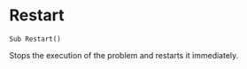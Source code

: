 <!--controlflow-->
Restart
=======

```eppabasic
Sub Restart()
```

Stops the execution of the problem and restarts it immediately.
